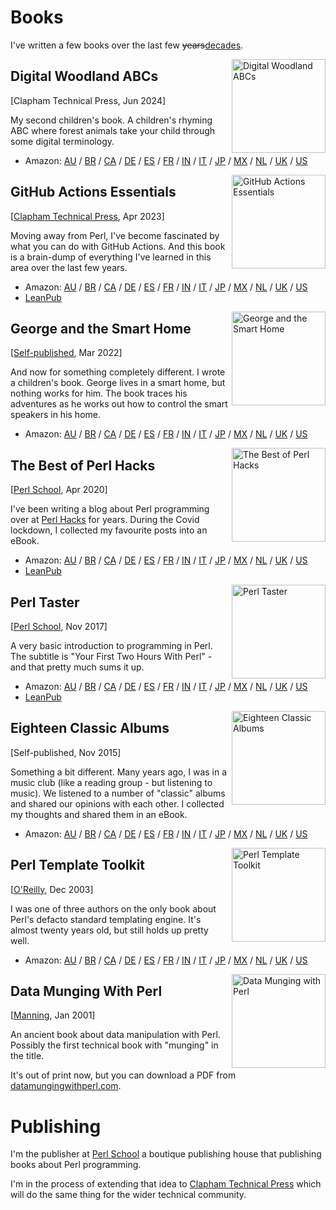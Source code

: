 <style>
.cover {
  height: 150px;
  float: right;
  padding-left: 5px;
}
</style>

# Books

I've written a few books over the last few <del>years</del><ins>decades</ins>.

<img src="/img/abc.jpg" class="cover" alt="Digital Woodland ABCs">

## Digital Woodland ABCs

[Clapham Technical Press, Jun 2024]

My second children's book. A children's rhyming ABC where forest animals
take your child through some digital terminology.

* Amazon: [AU](https://amazon.com.au/dp/B0D8G6NPN5) / [BR](https://amazon.com.br/dp/B0D8G6NPN5) / [CA](https://amazon.ca/dp/B0D8G6NPN5) / [DE](https://amazon.de/dp/B0D8G6NPN5) / [ES](https://amazon.es/dp/B0D8G6NPN5) / [FR](https://amazon.fr/dp/B0D8G6NPN5) / [IN](https://amazon.in/dp/B0D8G6NPN5) / [IT](https://amazon.it/dp/B0D8G6NPN5) / [JP](https://amazon.co.jp/dp/B0D8G6NPN5) / [MX](https://amazon.com.mx/dp/B0D8G6NPN5) / [NL](https://amazon.nl/dp/B0D8G6NPN5) / [UK](https://amazon.co.uk/dp/B0D8G6NPN5) / [US](https://amazon.com/dp/B0D8G6NPN5)

<img src="/img/gae.jpg" class="cover" alt="GitHub Actions Essentials">

## GitHub Actions Essentials

[[Clapham Technical Press](https://actions.davecross.co.uk/), Apr 2023]

Moving away from Perl, I've become fascinated by what you can do with
GitHub Actions. And this book is a brain-dump of everything I've learned
in this area over the last few years.

* Amazon: [AU](https://amazon.com.au/dp/B0C2D875YG) / [BR](https://amazon.com.br/dp/B0C2D875YG) / [CA](https://amazon.ca/dp/B0C2D875YG) / [DE](https://amazon.de/dp/B0C2D875YG) / [ES](https://amazon.es/dp/B0C2D875YG) / [FR](https://amazon.fr/dp/B0C2D875YG) / [IN](https://amazon.in/dp/B0C2D875YG) / [IT](https://amazon.it/dp/B0C2D875YG) / [JP](https://amazon.co.jp/dp/B0C2D875YG) / [MX](https://amazon.com.mx/dp/B0C2D875YG) / [NL](https://amazon.nl/dp/B0C2D875YG) / [UK](https://amazon.co.uk/dp/B0C2D875YG) / [US](https://amazon.com/dp/B0C2D875YG)
* [LeanPub](https://leanpub.com/githubactionsessentials/)

<img src="/img/gsh.jpg" class="cover" alt="George and the Smart Home">

## George and the Smart Home

[[Self-published](https://george.davecross.co.uk/), Mar 2022]

And now for something completely different. I wrote a children's book.
George lives in a smart home, but nothing works for him. The book traces
his adventures as he works out how to control the smart speakers in his
home.

* Amazon: [AU](https://amazon.com.au/dp/B09WHFGGTV) / [BR](https://amazon.com.br/dp/B09WHFGGTV) / [CA](https://amazon.ca/dp/B09WHFGGTV) / [DE](https://amazon.de/dp/B09WHFGGTV) / [ES](https://amazon.es/dp/B09WHFGGTV) / [FR](https://amazon.fr/dp/B09WHFGGTV) / [IN](https://amazon.in/dp/B09WHFGGTV) / [IT](https://amazon.it/dp/B09WHFGGTV) / [JP](https://amazon.co.jp/dp/B09WHFGGTV) / [MX](https://amazon.com.mx/dp/B09WHFGGTV) / [NL](https://amazon.nl/dp/B09WHFGGTV) / [UK](https://amazon.co.uk/dp/B09WHFGGTV) / [US](https://amazon.com/dp/B09WHFGGTV)

<img src="/img/bph.jpg" class="cover" alt="The Best of Perl Hacks">

## The Best of Perl Hacks

[[Perl School](https://perlschool.com/books/the-best-of-perl-hacks/), Apr 2020]

I've been writing a blog about Perl programming over at
[Perl Hacks](https://perlhacks.com/) for years. During the Covid lockdown,
I collected my favourite posts into an eBook.

* Amazon: [AU](https://amazon.com.au/dp/B086VK6TDH) / [BR](https://amazon.com.br/dp/B086VK6TDH) / [CA](https://amazon.ca/dp/B086VK6TDH) / [DE](https://amazon.de/dp/B086VK6TDH) / [ES](https://amazon.es/dp/B086VK6TDH) / [FR](https://amazon.fr/dp/B086VK6TDH) / [IN](https://amazon.in/dp/B086VK6TDH) / [IT](https://amazon.it/dp/B086VK6TDH) / [JP](https://amazon.co.jp/dp/B086VK6TDH) / [MX](https://amazon.com.mx/dp/B086VK6TDH) / [NL](https://amazon.nl/dp/B086VK6TDH) / [UK](https://amazon.co.uk/dp/B086VK6TDH) / [US](https://amazon.com/dp/B086VK6TDH)
* [LeanPub](https://leanpub.com/thebestofperlhacks/)

<img src="/img/pt.jpg" class="cover" alt="Perl Taster">

## Perl Taster

[[Perl School](https://perlschool.com/books/perl-taster/), Nov 2017]

A very basic introduction to programming in Perl. The subtitle is "Your
First Two Hours With Perl" - and that pretty much sums it up.

* Amazon: [AU](https://amazon.com.au/dp/B077MB1LH1) / [BR](https://amazon.com.br/dp/B077MB1LH1) / [CA](https://amazon.ca/dp/B077MB1LH1) / [DE](https://amazon.de/dp/B077MB1LH1) / [ES](https://amazon.es/dp/B077MB1LH1) / [FR](https://amazon.fr/dp/B077MB1LH1) / [IN](https://amazon.in/dp/B077MB1LH1) / [IT](https://amazon.it/dp/B077MB1LH1) / [JP](https://amazon.co.jp/dp/B077MB1LH1) / [MX](https://amazon.com.mx/dp/B077MB1LH1) / [NL](https://amazon.nl/dp/B077MB1LH1) / [UK](https://amazon.co.uk/dp/B077MB1LH1) / [US](https://amazon.com/dp/B077MB1LH1)
* [LeanPub](https://leanpub.com/perl-taster/)

<img src="/img/eca.jpg" class="cover" alt="Eighteen Classic Albums">

## Eighteen Classic Albums

[Self-published, Nov 2015]

Something a bit different. Many years ago, I was in a music club (like a
reading group - but listening to music). We listened to a number of
"classic" albums and shared our opinions with each other. I collected my
thoughts and shared them in an eBook.

* Amazon: [AU](https://amazon.com.au/dp/B017KUM88Y) / [BR](https://amazon.com.br/dp/B017KUM88Y) / [CA](https://amazon.ca/dp/B017KUM88Y) / [DE](https://amazon.de/dp/B017KUM88Y) / [ES](https://amazon.es/dp/B017KUM88Y) / [FR](https://amazon.fr/dp/B017KUM88Y) / [IN](https://amazon.in/dp/B017KUM88Y) / [IT](https://amazon.it/dp/B017KUM88Y) / [JP](https://amazon.co.jp/dp/B017KUM88Y) / [MX](https://amazon.com.mx/dp/B017KUM88Y) / [NL](https://amazon.nl/dp/B017KUM88Y) / [UK](https://amazon.co.uk/dp/B017KUM88Y) / [US](https://amazon.com/dp/B017KUM88Y)

<img src="/img/ptt.jpg" class="cover" alt="Perl Template Toolkit">

## Perl Template Toolkit

[[O'Reilly](https://www.oreilly.com/library/view/perl-template-toolkit/0596004761/), Dec 2003]

I was one of three authors on the only book about Perl's defacto standard
templating engine. It's almost twenty years old, but still holds up pretty
well.

* Amazon: [AU](https://amazon.com.au/dp/0596004761) / [BR](https://amazon.com.br/dp/0596004761) / [CA](https://amazon.ca/dp/0596004761) / [DE](https://amazon.de/dp/0596004761) / [ES](https://amazon.es/dp/0596004761) / [FR](https://amazon.fr/dp/0596004761) / [IN](https://amazon.in/dp/0596004761) / [IT](https://amazon.it/dp/0596004761) / [JP](https://amazon.co.jp/dp/0596004761) / [MX](https://amazon.com.mx/dp/0596004761) / [NL](https://amazon.nl/dp/0596004761) / [UK](https://amazon.co.uk/dp/0596004761) / [US](https://amazon.com/dp/0596004761)

<img src="/img/dmp.jpg" class="cover" alt="Data Munging with Perl">

## Data Munging With Perl

[[Manning](https://www.manning.com/books/data-munging-with-perl), Jan 2001]

An ancient book about data manipulation with Perl. Possibly the first technical
book with "munging" in the title.

It's out of print now, but you can download a PDF from
[datamungingwithperl.com](https://datamungingwithperl.com/).

# Publishing

I'm the publisher at [Perl School](https://perlschool.com/) a boutique
publishing house that publishing books about Perl programming.

I'm in the process of extending that idea to
[Clapham Technical Press](https://claphamtechpress.com/) which will
do the same thing for the wider technical community.
